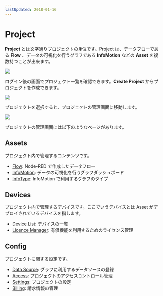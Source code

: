 ```yaml
---
lastUpdated: 2018-01-16
---
```


# Project

**Project** とは文字通りプロジェクトの単位です。Project は、データフローである **Flow** 、データの可視化を行うグラフである **InfoMotion** などの **Asset** を複数持つことが出来ます。

![](/_asset/images/enebular-developers-aboutproject.png)

ログイン後の画面でプロジェクト一覧を確認できます。**Create Project** からプロジェクトを作成できます。

![](https://i.gyazo.com/51acafe4528d30c62373d866d86cc76b.png)

プロジェクトを選択すると、プロジェクトの管理画面に移動します。

![](https://i.gyazo.com/ec81d095001a8187fe8a0321bdd89590.png)

プロジェクトの管理画面には以下のようなページがあります。

## Assets

プロジェクト内で管理するコンテンツです。

- [Flow](../Flow/Introduction.md): Node-RED で作成したデータフロー
- [InfoMotion](../InfoMotion/Introduction.md): データの可視化を行うグラフダッシュボード
- [InfoType](../InfoMotion/InfoTypeIntroduction.md): InfoMotion で利用するグラフのタイプ

## Devices

プロジェクト内で管理するデバイスです。ここでいうデバイスとは Asset がデプロイされているデバイスを指します。

- [Device List](../Device/Introduction.md): デバイスの一覧
- [Licence Manager](../Device/ManageLicence.md): 有償機能を利用するためのライセンス管理

## Config

プロジェクトに関する設定です。

- [Data Source](../InfoMotion/CreateDataSource.md): グラフに利用するデータソースの登録
- [Access](../Access/index.md): プロジェクトのアクセスコントロール管理
- [Settings](../Project/Settings.md): プロジェクトの設定
- [Billing](../Project/Billing.md): 請求情報の管理